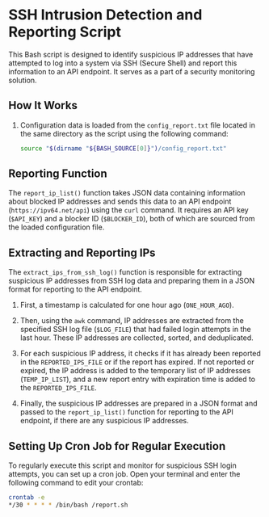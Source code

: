 # SSH Intrusion Detection and Reporting Script

This Bash script is designed to identify suspicious IP addresses that have attempted to log into a system via SSH (Secure Shell) and report this information to an API endpoint. It serves as a part of a security monitoring solution.

## How It Works

1. Configuration data is loaded from the `config_report.txt` file located in the same directory as the script using the following command:
   ```bash
   source "$(dirname "${BASH_SOURCE[0]}")/config_report.txt"


## Reporting Function

The `report_ip_list()` function takes JSON data containing information about blocked IP addresses and sends this data to an API endpoint (`https://ipv64.net/api`) using the `curl` command. It requires an API key (`$API_KEY`) and a blocker ID (`$BLOCKER_ID`), both of which are sourced from the loaded configuration file.

## Extracting and Reporting IPs

The `extract_ips_from_ssh_log()` function is responsible for extracting suspicious IP addresses from SSH log data and preparing them in a JSON format for reporting to the API endpoint.

1. First, a timestamp is calculated for one hour ago (`ONE_HOUR_AGO`).

2. Then, using the `awk` command, IP addresses are extracted from the specified SSH log file (`$LOG_FILE`) that had failed login attempts in the last hour. These IP addresses are collected, sorted, and deduplicated.

3. For each suspicious IP address, it checks if it has already been reported in the `REPORTED_IPS_FILE` or if the report has expired. If not reported or expired, the IP address is added to the temporary list of IP addresses (`TEMP_IP_LIST`), and a new report entry with expiration time is added to the `REPORTED_IPS_FILE`.

4. Finally, the suspicious IP addresses are prepared in a JSON format and passed to the `report_ip_list()` function for reporting to the API endpoint, if there are any suspicious IP addresses.

## Setting Up Cron Job for Regular Execution

To regularly execute this script and monitor for suspicious SSH login attempts, you can set up a cron job. Open your terminal and enter the following command to edit your crontab:

```bash
crontab -e
*/30 * * * * /bin/bash /report.sh





